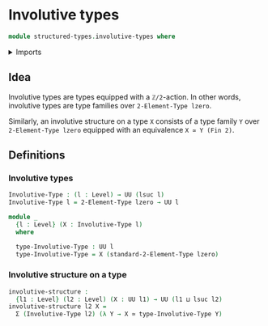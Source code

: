 # Involutive types

```agda
module structured-types.involutive-types where
```

<details><summary>Imports</summary>

```agda
open import foundation.dependent-pair-types
open import foundation.equivalences
open import foundation.universe-levels
open import univalent-combinatorics.2-element-types
```

</details>

## Idea

Involutive types are types equipped with a `ℤ/2`-action. In other words, involutive types are type families over `2-Element-Type lzero`.

Similarly, an involutive structure on a type `X` consists of a type family `Y` over `2-Element-Type lzero` equipped with an equivalence `X ≃ Y (Fin 2)`.

## Definitions

### Involutive types

```agda
Involutive-Type : (l : Level) → UU (lsuc l)
Involutive-Type l = 2-Element-Type lzero → UU l

module _
  {l : Level} (X : Involutive-Type l)
  where

  type-Involutive-Type : UU l
  type-Involutive-Type = X (standard-2-Element-Type lzero)
```

### Involutive structure on a type

```agda
involutive-structure :
  {l1 : Level} (l2 : Level) (X : UU l1) → UU (l1 ⊔ lsuc l2)
involutive-structure l2 X =
  Σ (Involutive-Type l2) (λ Y → X ≃ type-Involutive-Type Y)
```

